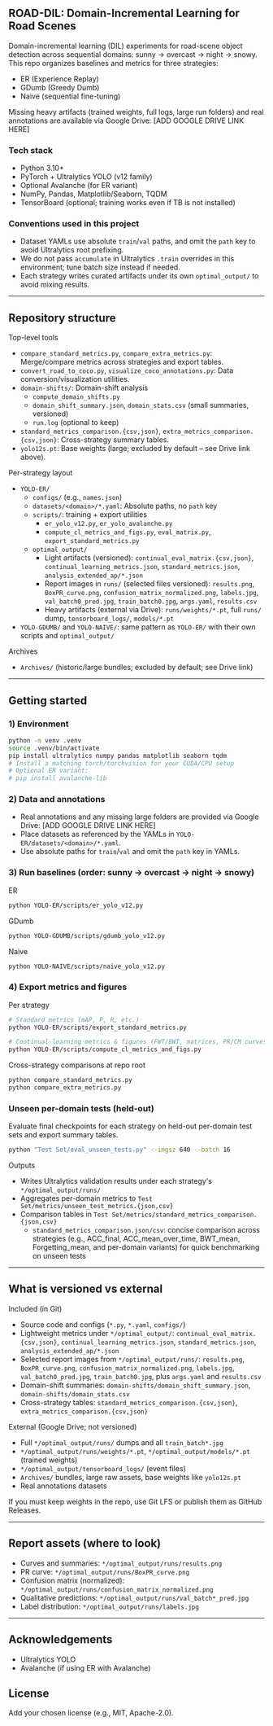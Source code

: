 ## ROAD-DIL: Domain-Incremental Learning for Road Scenes

Domain-incremental learning (DIL) experiments for road-scene object detection across sequential domains: sunny → overcast → night → snowy. This repo organizes baselines and metrics for three strategies:
- ER (Experience Replay)
- GDumb (Greedy Dumb)
- Naive (sequential fine-tuning)

Missing heavy artifacts (trained weights, full logs, large run folders) and real annotations are available via Google Drive:
[ADD GOOGLE DRIVE LINK HERE]

### Tech stack
- Python 3.10+
- PyTorch + Ultralytics YOLO (v12 family)
- Optional Avalanche (for ER variant)
- NumPy, Pandas, Matplotlib/Seaborn, TQDM
- TensorBoard (optional; training works even if TB is not installed)

### Conventions used in this project
- Dataset YAMLs use absolute `train`/`val` paths, and omit the `path` key to avoid Ultralytics root prefixing.
- We do not pass `accumulate` in Ultralytics `.train` overrides in this environment; tune batch size instead if needed.
- Each strategy writes curated artifacts under its own `optimal_output/` to avoid mixing results.

---

## Repository structure

Top-level tools
- `compare_standard_metrics.py`, `compare_extra_metrics.py`: Merge/compare metrics across strategies and export tables.
- `convert_road_to_coco.py`, `visualize_coco_annotations.py`: Data conversion/visualization utilities.
- `domain-shifts/`: Domain-shift analysis
  - `compute_domain_shifts.py`
  - `domain_shift_summary.json`, `domain_stats.csv` (small summaries, versioned)
  - `run.log` (optional to keep)
- `standard_metrics_comparison.{csv,json}`, `extra_metrics_comparison.{csv,json}`: Cross-strategy summary tables.
- `yolo12s.pt`: Base weights (large; excluded by default – see Drive link above).

Per-strategy layout
- `YOLO-ER/`
  - `configs/` (e.g., `names.json`)
  - `datasets/<domain>/*.yaml`: Absolute paths, no `path` key
  - `scripts/`: training + export utilities
    - `er_yolo_v12.py`, `er_yolo_avalanche.py`
    - `compute_cl_metrics_and_figs.py`, `eval_matrix.py`, `export_standard_metrics.py`
  - `optimal_output/`
    - Light artifacts (versioned): `continual_eval_matrix.{csv,json}`, `continual_learning_metrics.json`, `standard_metrics.json`, `analysis_extended_ap/*.json`
    - Report images in `runs/` (selected files versioned): `results.png`, `BoxPR_curve.png`, `confusion_matrix_normalized.png`, `labels.jpg`, `val_batch0_pred.jpg`, `train_batch0.jpg`, `args.yaml`, `results.csv`
    - Heavy artifacts (external via Drive): `runs/weights/*.pt`, full `runs/` dump, `tensorboard_logs/`, `models/*.pt`
- `YOLO-GDUMB/` and `YOLO-NAIVE/`: same pattern as `YOLO-ER/` with their own scripts and `optimal_output/`

Archives
- `Archives/` (historic/large bundles; excluded by default; see Drive link)

---

## Getting started

### 1) Environment
```bash
python -m venv .venv
source .venv/bin/activate
pip install ultralytics numpy pandas matplotlib seaborn tqdm
# Install a matching torch/torchvision for your CUDA/CPU setup
# Optional ER variant:
# pip install avalanche-lib
```

### 2) Data and annotations
- Real annotations and any missing large folders are provided via Google Drive:
  [ADD GOOGLE DRIVE LINK HERE]
- Place datasets as referenced by the YAMLs in `YOLO-ER/datasets/<domain>/*.yaml`.
- Use absolute paths for `train`/`val` and omit the `path` key in YAMLs.

### 3) Run baselines (order: sunny → overcast → night → snowy)

ER
```bash
python YOLO-ER/scripts/er_yolo_v12.py
```

GDumb
```bash
python YOLO-GDUMB/scripts/gdumb_yolo_v12.py
```

Naive
```bash
python YOLO-NAIVE/scripts/naive_yolo_v12.py
```

### 4) Export metrics and figures

Per strategy
```bash
# Standard metrics (mAP, P, R, etc.)
python YOLO-ER/scripts/export_standard_metrics.py

# Continual-learning metrics & figures (FWT/BWT, matrices, PR/CM curves)
python YOLO-ER/scripts/compute_cl_metrics_and_figs.py
```

Cross-strategy comparisons at repo root
```bash
python compare_standard_metrics.py
python compare_extra_metrics.py
```

### Unseen per-domain tests (held-out)

Evaluate final checkpoints for each strategy on held-out per-domain test sets and export summary tables.

```bash
python "Test Set/eval_unseen_tests.py" --imgsz 640 --batch 16
```

Outputs
- Writes Ultralytics validation results under each strategy's `*/optimal_output/runs/`
- Aggregates per-domain metrics to `Test Set/metrics/unseen_test_metrics.{json,csv}`
- Comparison tables in `Test Set/metrics/standard_metrics_comparison.{json,csv}`
  - `standard_metrics_comparison.json/csv`: concise comparison across strategies (e.g., ACC_final, ACC_mean_over_time, BWT_mean, Forgetting_mean, and per-domain variants) for quick benchmarking on unseen tests

---

## What is versioned vs external

Included (in Git)
- Source code and configs (`*.py`, `*.yaml`, `configs/`)
- Lightweight metrics under `*/optimal_output/`: `continual_eval_matrix.{csv,json}`, `continual_learning_metrics.json`, `standard_metrics.json`, `analysis_extended_ap/*.json`
- Selected report images from `*/optimal_output/runs/`: `results.png`, `BoxPR_curve.png`, `confusion_matrix_normalized.png`, `labels.jpg`, `val_batch0_pred.jpg`, `train_batch0.jpg`, plus `args.yaml` and `results.csv`
- Domain-shift summaries: `domain-shifts/domain_shift_summary.json`, `domain-shifts/domain_stats.csv`
- Cross-strategy tables: `standard_metrics_comparison.{csv,json}`, `extra_metrics_comparison.{csv,json}`

External (Google Drive; not versioned)
- Full `*/optimal_output/runs/` dumps and all `train_batch*.jpg`
- `*/optimal_output/runs/weights/*.pt`, `*/optimal_output/models/*.pt` (trained weights)
- `*/optimal_output/tensorboard_logs/` (event files)
- `Archives/` bundles, large raw assets, base weights like `yolo12s.pt`
- Real annotations datasets

If you must keep weights in the repo, use Git LFS or publish them as GitHub Releases.

---

## Report assets (where to look)
- Curves and summaries: `*/optimal_output/runs/results.png`
- PR curve: `*/optimal_output/runs/BoxPR_curve.png`
- Confusion matrix (normalized): `*/optimal_output/runs/confusion_matrix_normalized.png`
- Qualitative predictions: `*/optimal_output/runs/val_batch*_pred.jpg`
- Label distribution: `*/optimal_output/runs/labels.jpg`

---

## Acknowledgements
- Ultralytics YOLO
- Avalanche (if using ER with Avalanche)

## License
Add your chosen license (e.g., MIT, Apache-2.0).


